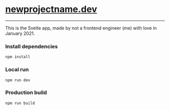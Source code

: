 # [newprojectname.dev](https://newprojectname.dev)

---

This is the Svelte app, made by not a frontend engineer (me) with love in January 2021.

### Install dependencies

```
npm install
```

### Local run
```
npm run dev
```

### Production build
```
npm run build
```